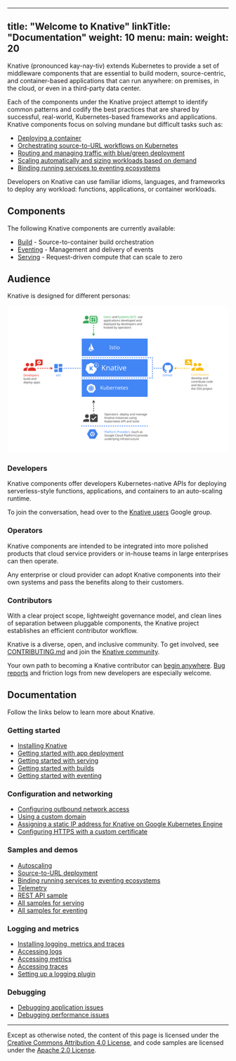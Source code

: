 
---
title: "Welcome to Knative"
linkTitle: "Documentation"
weight: 10
menu:
  main:
    weight: 20
---
Knative (pronounced kay-nay-tiv) extends Kubernetes to provide a set of middleware
components that are essential to build modern, source-centric, and container-based
applications that can run anywhere: on premises, in the cloud, or even in a third-party
data center.

Each of the components under the Knative project attempt to identify common patterns and
codify the best practices that are shared by successful, real-world, Kubernetes-based frameworks and
applications. Knative components focus on solving mundane but difficult tasks such as:

* [Deploying a container](./install/getting-started-knative-app.md)
* [Orchestrating source-to-URL workflows on Kubernetes](./serving/samples/source-to-url-go/)
* [Routing and managing traffic with blue/green deployment](./serving/samples/blue-green-deployment.md)
* [Scaling automatically and sizing workloads based on demand](./serving/samples/autoscale-go)
* [Binding running services to eventing ecosystems](./eventing/samples/event-flow/README.md)

Developers on Knative can use familiar idioms, languages, and frameworks to deploy any workload:
functions, applications, or container workloads.

## Components

The following Knative components are currently available:

* [Build](https://github.com/knative/build) - Source-to-container build orchestration
* [Eventing](https://github.com/knative/eventing) - Management and delivery of events
* [Serving](https://github.com/knative/serving) - Request-driven compute that can scale to zero

## Audience

Knative is designed for different personas:

![Diagram that displays different Audiences for Knative](./images/knative-audience.svg)

### Developers

Knative components offer developers Kubernetes-native APIs for deploying
serverless-style functions, applications, and containers to an auto-scaling
runtime.

To join the conversation, head over to the
[Knative users](https://groups.google.com/d/forum/knative-users) Google group.

### Operators

Knative components are intended to be integrated into more polished
products that cloud service providers or in-house teams in large
enterprises can then operate.

Any enterprise or cloud provider can adopt Knative components into
their own systems and pass the benefits along to their customers.

### Contributors

With a clear project scope, lightweight governance model, and clean
lines of separation between pluggable components, the Knative project
establishes an efficient contributor workflow.

Knative is a diverse, open, and inclusive community. To get involved, see
[CONTRIBUTING.md](./community/CONTRIBUTING.md)
and join the [Knative community](./community/README.md).

Your own path to becoming a Knative contributor can
[begin anywhere](https://github.com/knative/serving/issues?q=is%3Aissue+is%3Aopen+sort%3Aupdated-desc+label%3Akind%2Fgood-first-issue).
[Bug reports](https://github.com/knative/serving/issues/new) and
friction logs from new developers are especially welcome.

## Documentation

Follow the links below to learn more about Knative.

### Getting started

* [Installing Knative](./install/README.md)
* [Getting started with app deployment](./install/getting-started-knative-app.md)
* [Getting started with serving](./serving)
* [Getting started with builds](./build)
* [Getting started with eventing](./eventing)

### Configuration and networking

* [Configuring outbound network access](./serving/outbound-network-access.md)
* [Using a custom domain](./serving/using-a-custom-domain.md)
* [Assigning a static IP address for Knative on Google Kubernetes Engine](./serving/gke-assigning-static-ip-address.md)
* [Configuring HTTPS with a custom certificate](./serving/using-an-ssl-cert.md)

### Samples and demos

* [Autoscaling](./serving/samples/autoscale-go/README.md)
* [Source-to-URL deployment](./serving/samples/source-to-url-go/README.md)
* [Binding running services to eventing ecosystems](./eventing/samples/event-flow/README.md)
* [Telemetry](./serving/samples/telemetry-go/README.md)
* [REST API sample](./serving/samples/rest-api-go/README.md)
* [All samples for serving](./serving/samples/)
* [All samples for eventing](./eventing/samples/)

### Logging and metrics

* [Installing logging, metrics and traces](./serving/installing-logging-metrics-traces.md)
* [Accessing logs](./serving/accessing-logs.md)
* [Accessing metrics](./serving/accessing-metrics.md)
* [Accessing traces](./serving/accessing-traces.md)
* [Setting up a logging plugin](./serving/setting-up-a-logging-plugin.md)

### Debugging

* [Debugging application issues](./serving/debugging-application-issues.md)
* [Debugging performance issues](./serving/debugging-performance-issues.md)

---

Except as otherwise noted, the content of this page is licensed under the
[Creative Commons Attribution 4.0 License](https://creativecommons.org/licenses/by/4.0/),
and code samples are licensed under the
[Apache 2.0 License](https://www.apache.org/licenses/LICENSE-2.0).
